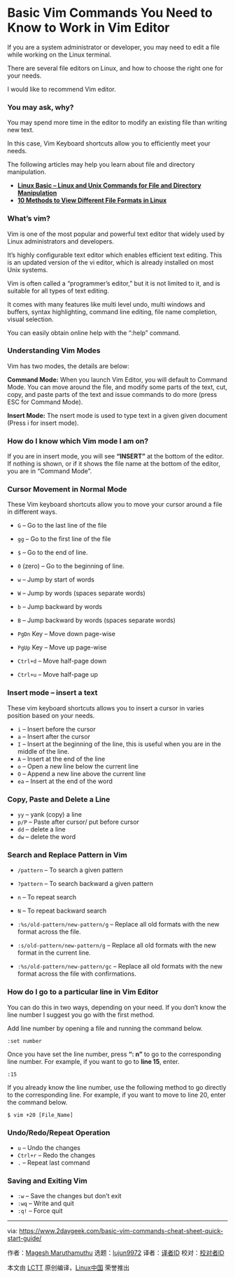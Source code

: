 [#]: collector: (lujun9972)
[#]: translator: ( )
[#]: reviewer: ( )
[#]: publisher: ( )
[#]: url: ( )
[#]: subject: (Basic Vim Commands You Need to Know to Work in Vim Editor)
[#]: via: (https://www.2daygeek.com/basic-vim-commands-cheat-sheet-quick-start-guide/)
[#]: author: (Magesh Maruthamuthu https://www.2daygeek.com/author/magesh/)

Basic Vim Commands You Need to Know to Work in Vim Editor
======

If you are a system administrator or developer, you may need to edit a file while working on the Linux terminal.

There are several file editors on Linux, and how to choose the right one for your needs.

I would like to recommend Vim editor.

### You may ask, why?

You may spend more time in the editor to modify an existing file than writing new text.

In this case, Vim Keyboard shortcuts allow you to efficiently meet your needs.

The following articles may help you learn about file and directory manipulation.

  * [**L**][1]**[inux Basic – Linux and Unix Commands for File and Directory Manipulation][1]**
  * **[10 Methods to View Different File Formats in Linux][2]**



### What’s vim?

Vim is one of the most popular and powerful text editor that widely used by Linux administrators and developers.

It’s highly configurable text editor which enables efficient text editing. This is an updated version of the vi editor, which is already installed on most Unix systems.

Vim is often called a “programmer’s editor,” but it is not limited to it, and is suitable for all types of text editing.

It comes with many features like multi level undo, multi windows and buffers, syntax highlighting, command line editing, file name completion, visual selection.

You can easily obtain online help with the “:help” command.

### Understanding Vim Modes

Vim has two modes, the details are below:

**Command Mode:** When you launch Vim Editor, you will default to Command Mode. You can move around the file, and modify some parts of the text, cut, copy, and paste parts of the text and issue commands to do more (press ESC for Command Mode).

**Insert Mode:** The nsert mode is used to type text in a given given document (Press i for insert mode).

### How do I know which Vim mode I am on?

If you are in insert mode, you will see **“INSERT”** at the bottom of the editor. If nothing is shown, or if it shows the file name at the bottom of the editor, you are in “Command Mode”.

### Cursor Movement in Normal Mode

These Vim keyboard shortcuts allow you to move your cursor around a file in different ways.

  * `G` – Go to the last line of the file
  * `gg` – Go to the first line of the file
  * `$` – Go to the end of line.
  * `0` (zero) – Go to the beginning of line.


  * `w` – Jump by start of words
  * `W` – Jump by words (spaces separate words)
  * `b` – Jump backward by words
  * `B` – Jump backward by words (spaces separate words)


  * `PgDn` Key – Move down page-wise
  * `PgUp` Key – Move up page-wise
  * `Ctrl+d` – Move half-page down
  * `Ctrl+u` – Move half-page up



### Insert mode – insert a text

These vim keyboard shortcuts allows you to insert a cursor in varies position based on your needs.

  * `i` – Insert before the cursor
  * `a` – Insert after the cursor
  * `I` – Insert at the beginning of the line, this is useful when you are in the middle of the line.
  * `A` – Insert at the end of the line
  * `o` – Open a new line below the current line
  * `O` – Append a new line above the current line
  * `ea` – Insert at the end of the word



### Copy, Paste and Delete a Line

  * `yy` – yank (copy) a line
  * `p/P` – Paste after cursor/ put before cursor
  * `dd` – delete a line
  * `dw` – delete the word



### Search and Replace Pattern in Vim

  * `/pattern` – To search a given pattern
  * `?pattern` – To search backward a given pattern
  * `n` – To repeat search
  * `N` – To repeat backward search


  * `:%s/old-pattern/new-pattern/g` – Replace all old formats with the new format across the file.
  * `:s/old-pattern/new-pattern/g` – Replace all old formats with the new format in the current line.
  * `:%s/old-pattern/new-pattern/gc` – Replace all old formats with the new format across the file with confirmations.



### How do I go to a particular line in Vim Editor

You can do this in two ways, depending on your need. If you don’t know the line number I suggest you go with the first method.

Add line number by opening a file and running the command below.

```
:set number
```

Once you have set the line number, press **“: n”** to go to the corresponding line number. For example, if you want to go to **line 15**, enter.

```
:15
```

If you already know the line number, use the following method to go directly to the corresponding line. For example, if you want to move to line 20, enter the command below.

```
$ vim +20 [File_Name]
```

### Undo/Redo/Repeat Operation

  * `u` – Undo the changes
  * `Ctrl+r` – Redo the changes
  * `.` – Repeat last command



### Saving and Exiting Vim

  * `:w` – Save the changes but don’t exit
  * `:wq` – Write and quit
  * `:q!` – Force quit



--------------------------------------------------------------------------------

via: https://www.2daygeek.com/basic-vim-commands-cheat-sheet-quick-start-guide/

作者：[Magesh Maruthamuthu][a]
选题：[lujun9972][b]
译者：[译者ID](https://github.com/译者ID)
校对：[校对者ID](https://github.com/校对者ID)

本文由 [LCTT](https://github.com/LCTT/TranslateProject) 原创编译，[Linux中国](https://linux.cn/) 荣誉推出

[a]: https://www.2daygeek.com/author/magesh/
[b]: https://github.com/lujun9972
[1]: https://www.2daygeek.com/linux-basic-commands-file-directory-manipulation/
[2]: https://www.2daygeek.com/unix-linux-command-to-view-file/
